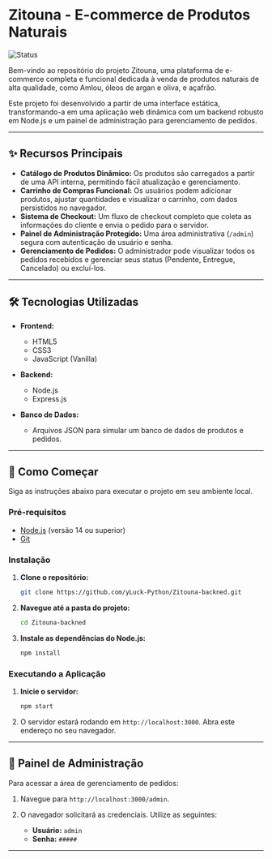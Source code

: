 # Zitouna - E-commerce de Produtos Naturais 

![Status](https://img.shields.io/badge/status-ativo-brightgreen)

Bem-vindo ao repositório do projeto Zitouna, uma plataforma de e-commerce completa e funcional dedicada à venda de produtos naturais de alta qualidade, como Amlou, óleos de argan e oliva, e açafrão.

Este projeto foi desenvolvido a partir de uma interface estática, transformando-a em uma aplicação web dinâmica com um backend robusto em Node.js e um painel de administração para gerenciamento de pedidos.

---

## ✨ Recursos Principais

- **Catálogo de Produtos Dinâmico:** Os produtos são carregados a partir de uma API interna, permitindo fácil atualização e gerenciamento.
- **Carrinho de Compras Funcional:** Os usuários podem adicionar produtos, ajustar quantidades e visualizar o carrinho, com dados persistidos no navegador.
- **Sistema de Checkout:** Um fluxo de checkout completo que coleta as informações do cliente e envia o pedido para o servidor.
- **Painel de Administração Protegido:** Uma área administrativa (`/admin`) segura com autenticação de usuário e senha.
- **Gerenciamento de Pedidos:** O administrador pode visualizar todos os pedidos recebidos e gerenciar seus status (Pendente, Entregue, Cancelado) ou excluí-los.

---

## 🛠️ Tecnologias Utilizadas

- **Frontend:**
  - HTML5
  - CSS3
  - JavaScript (Vanilla)

- **Backend:**
  - Node.js
  - Express.js

- **Banco de Dados:**
  - Arquivos JSON para simular um banco de dados de produtos e pedidos.

---

## 🚀 Como Começar

Siga as instruções abaixo para executar o projeto em seu ambiente local.

### Pré-requisitos

- [Node.js](https://nodejs.org/en/) (versão 14 ou superior)
- [Git](https://git-scm.com/)

### Instalação

1.  **Clone o repositório:**
    ```bash
    git clone https://github.com/yLuck-Python/Zitouna-backned.git
    ```

2.  **Navegue até a pasta do projeto:**
    ```bash
    cd Zitouna-backned
    ```

3.  **Instale as dependências do Node.js:**
    ```bash
    npm install
    ```

### Executando a Aplicação

1.  **Inicie o servidor:**
    ```bash
    npm start
    ```
2.  O servidor estará rodando em `http://localhost:3000`. Abra este endereço no seu navegador.

---

## 🔑 Painel de Administração

Para acessar a área de gerenciamento de pedidos:

1.  Navegue para `http://localhost:3000/admin`.
2.  O navegador solicitará as credenciais. Utilize as seguintes:

    - **Usuário:** `admin`
    - **Senha:** `#####`

---

